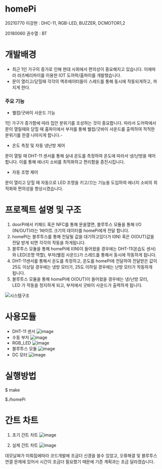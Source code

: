 # homePi

20210770 이강현 : DHC-11, RGB-LED, BUZZER, DCMOTOR1,2

20180060 권수열 : BT

# 개발배경

- 최근 1인 가구의 증가로 인해 현대 사회에서 편의성이 중요해지고 있습니다. 이에따라 라즈베리파이를 이용한 IOT 도어락/홈파이를 개발했습니다.
- 문이 열리고/닫힐때 각각의 액추에이터들이 스레드를 통해 동시에 작동되게하고, 꺼지게 한다. 
### 주요 기능
- 웰컴/굿바이 사운드 기능
  
1인 가구가 증가함에 따라 집안 분위기를 조성하는 것이 중요합니다. 따라서 도어락에서 문이 열릴때와 닫힐 때 홈파이에서 부저를 통해 웰컴/굿바이 사운드를 출력하여 적적한 분위기를 한결 나아지게 합니다.-
- 온도 측정 및 자동 냉난방 제어
  
문이 열릴 때 DHT-11 센서를 통해 실내 온도를 측정하여 온도에 따라서 냉/난방을 제어합니다. 이를 통해 에너지 소비를 최적화하고 편리함을 증진시킵니다.
- 자동 조명 제어
  
문이 열리고 닫힐 때 자동으로 LED 조명을 키고/끄는 기능을 도입하여 에너지 소비의 최적화와 편의성을 향상시켰습니다.

# 프로젝트 설명 및 구조

1. doorPi에서 키패드 혹은 NFC를 통해 문을열면, 블루투스 모듈을 통해 I/O (IN/OUT)라는 1바이트 크기의 데이터를 homePi에게 전달 합니다.
2. homePi는 블루투스를 통해 전달될 값을 대기하고있다가 I(IN) 혹은 O(OUT)값을 전달 받게 되면 각각의 작동을 하게됩니다.
3. 블루투스 모듈을 통해 homePi에 I(IN)이 들어왔을 경우에는 DHT-11(온습도 센서)와 LED(조명 역할), 부저(웰컴 사운드)가 스레드를 통해서 동시에 작동하게 됩니다.
4. DHT-11센서를 통해서 온도를 측정하고, 온도를 homePi에 전달하여 전달받은 값이 25도 이상일 경우에는 냉방 모터가, 25도 이하일 경우에는 난방 모터가 작동하게 됩니다.
5. 블루투스 모듈을 통해 homePi에 O(OUT)이 들어왔을 경우에는 냉/난방 모터, LED 가 작동을 정지하게 되고, 부저에서 굿바이 사운드가 출력하게 됩니다. 

![시스템구조](https://github.com/kumoh2023-Embedded-Team2/homePi/assets/127746054/a3950484-6aa2-4562-ac04-ef442b80b8c4)

# 사용모듈
- DHT-11 센서
![image](https://github.com/kumoh2023-Embedded-Team2/homePi/assets/127746054/19d5220b-1bb6-40b8-9629-87f92713cee7)
- 수동 부저
![image](https://github.com/kumoh2023-Embedded-Team2/homePi/assets/127746054/bed20c69-9669-4d82-a2fd-cb712f58fdc7)
- RGB_LED
![image](https://github.com/kumoh2023-Embedded-Team2/homePi/assets/127746054/7dc2111b-17cf-4a0d-9ad3-6d1babe46e13)
- 블루투스 모듈
![image](https://github.com/kumoh2023-Embedded-Team2/homePi/assets/127746054/7b669968-6d4a-4ba6-8088-a47c8df8ab30)
- DC 모터
![image](https://github.com/kumoh2023-Embedded-Team2/homePi/assets/127746054/072efeab-5905-4245-a720-74466eddece4)

# 실행방법 

$ make

$./homePi


# 간트 차트 

1. 초기 간트 차트
![image](https://github.com/kumoh2023-Embedded-Team2/homePi/assets/127746054/3bf77aad-dccf-4891-b261-14a3cdc510e9)

2. 실제 간트 차트
![image](https://github.com/kumoh2023-Embedded-Team2/homePi/assets/127746054/f9e7904c-8794-4816-9350-20c0e13603ed)

데모날짜가 미뤄짐에따라 코드개발에 조금더 신경을 쓸수 있었고, 오류해결 및 블루투스 연결 문제에 있어서 시간이 조금더 필요했기 때문에 기존 계획과는 조금 달라졌습니다.


